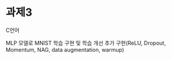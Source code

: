 # 과제3

C언어

MLP 모델로 MNIST 학습 구현 및 학습 개선 추가 구현(ReLU, Dropout, Momentum, NAG, data augmentation, warmup)
